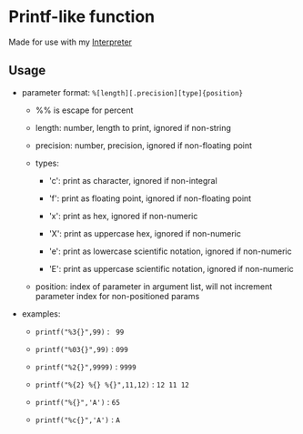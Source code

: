 # Printf-like function

Made for use with my [Interpreter](https://www.github.com/RicardoLuis0/Interpreter)

## Usage

* parameter format: `%[length][.precision][type]{position}`
    * %% is escape for percent

    * length: number, length to print, ignored if non-string

    * precision: number, precision, ignored if non-floating point

    * types:

        * 'c': print as character, ignored if non-integral

        * 'f': print as floating point, ignored if non-floating point

        * 'x': print as hex, ignored if non-numeric

        * 'X': print as uppercase hex, ignored if non-numeric

        * 'e': print as lowercase scientific notation, ignored if non-numeric

        * 'E': print as uppercase scientific notation, ignored if non-numeric

    * position: index of parameter in argument list, will not increment parameter index for non-positioned params

* examples:

    * `printf("%3{}",99)` : ` 99`

    * `printf("%03{}",99)` : `099`

    * `printf("%2{}",9999)` : `9999`

    * `printf("%{2} %{} %{}",11,12)` : `12 11 12`

    * `printf("%{}",'A')` : `65`

    * `printf("%c{}",'A')` : `A`
